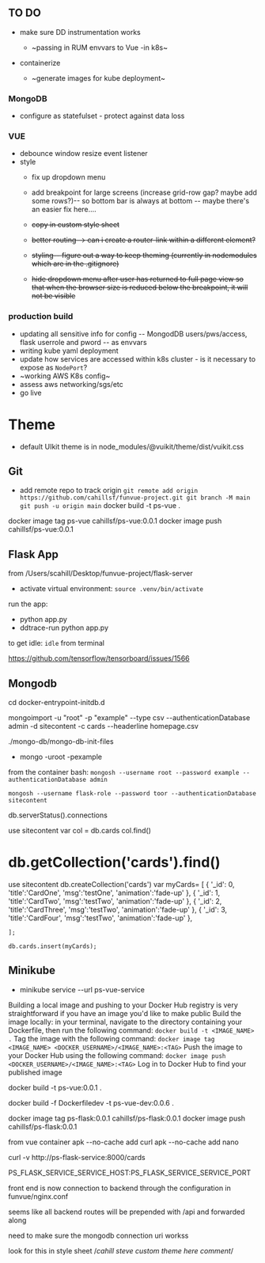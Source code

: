 ## TO DO

- make sure DD instrumentation works
  * ~passing in RUM envvars to Vue -in k8s~
  
- containerize 
  * ~generate images for kube deployment~
### MongoDB
  * configure as statefulset - protect against data loss
  
### VUE
- debounce window resize event listener
- style
  * fix up dropdown menu
  * add breakpoint for large screens (increase grid-row gap?  maybe add some rows?)-- so bottom bar is always at bottom -- maybe there's an easier fix here....
  * ~~copy in custom style sheet~~
  * ~~better routing--> can i create a router-link within a different element?~~
  * ~~styling-- figure out a way to keep theming (currently in nodemodules which are in the .gitignore)~~

  * ~~hide dropdown menu after user has returned to full page view so that when the browser size is reduced below the breakpoint, it will not be visible~~

### production build
  * updating all sensitive info for config -- MongodDB users/pws/access, flask userrole and pword -- as envvars
  * writing kube yaml deployment
  * update how services are accessed within k8s cluster - is it necessary to expose as `NodePort`?
  * ~working AWS K8s config~
  * assess aws networking/sgs/etc
  * go live





# Theme
* default UIkit theme is in node_modules/@vuikit/theme/dist/vuikit.css


## Git 
* add remote repo to track origin
`
git remote add origin https://github.com/cahillsf/funvue-project.git
git branch -M main
git push -u origin main
`
docker build -t ps-vue .

docker image tag ps-vue cahillsf/ps-vue:0.0.1
docker image push cahillsf/ps-vue:0.0.1


## Flask App
from /Users/scahill/Desktop/funvue-project/flask-server
- activate virtual environment: `source .venv/bin/activate`

run the app:
- python app.py
- ddtrace-run python app.py

to get idle: `idle` from terminal

https://github.com/tensorflow/tensorboard/issues/1566

## Mongodb 
cd docker-entrypoint-initdb.d


mongoimport -u "root" -p "example" --type csv --authenticationDatabase admin -d sitecontent -c cards --headerline homepage.csv

./mongo-db/mongo-db-init-files
* mongo -uroot -pexample

from the container bash: `mongosh --username root --password example --authenticationDatabase admin`

`mongosh --username flask-role --password toor --authenticationDatabase sitecontent`

db.serverStatus().connections

use sitecontent
var col = db.cards
col.find()


#  db.getCollection('cards').find()

use sitecontent
db.createCollection('cards')
var myCards=
	[
		{
            '_id': 0,
            'title':'CardOne',
            'msg':'testOne',
            'animation':'fade-up'
          },
          {
            '_id': 1,
            'title':'CardTwo',
            'msg':'testTwo',
            'animation':'fade-up'
          },
          {
            '_id': 2,
            'title':'CardThree',
            'msg':'testTwo',
            'animation':'fade-up'
          },
          {
            '_id': 3,
            'title':'CardFour',
            'msg':'testTwo',
            'animation':'fade-up'
          },

	];

	db.cards.insert(myCards);




## Minikube

* minikube service --url ps-vue-service


Building a local image and pushing to your Docker Hub registry is very straightforward if you have an image you'd like to make public
Build the image locally: in your terminal, navigate to the directory containing your Dockerfile, then run the following command: `docker build -t <IMAGE_NAME> .`
Tag the image with the following command: `docker image tag <IMAGE_NAME> <DOCKER_USERNAME>/<IMAGE_NAME>:<TAG>`
Push the image to your Docker Hub using the following command: `docker image push <DOCKER_USERNAME>/<IMAGE_NAME>:<TAG>`
Log in to Docker Hub to find your published image

docker build -t ps-vue:0.0.1 .

docker build -f Dockerfiledev -t ps-vue-dev:0.0.6 .

docker image tag ps-flask:0.0.1 cahillsf/ps-flask:0.0.1
docker image push cahillsf/ps-flask:0.0.1

from vue container
apk --no-cache add curl
apk --no-cache add nano

curl -v http://ps-flask-service:8000/cards

PS_FLASK_SERVICE_SERVICE_HOST:PS_FLASK_SERVICE_SERVICE_PORT

front end is now connection to backend through the configuration in funvue/nginx.conf

seems like all backend routes will be prepended with /api and forwarded along

need to make sure the mongodb connection uri workss


look for this in style sheet
/*cahill steve custom theme here comment*/